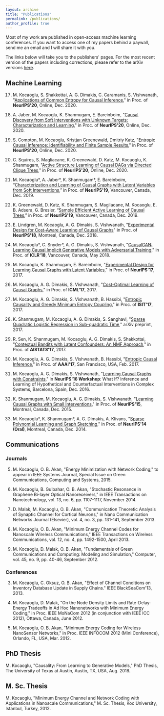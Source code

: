 ```yaml
---
layout: archive
title: "Publications"
permalink: /publications/
author_profile: true
---
```

Most of my work are published in open-access machine learning conferences. If you want to access one of my papers behind a paywall, send me an email and I will share it with you. 

The links below will take you to the publishers' pages. For the most recent version of the papers including corrections, please refer to the arXiv versions [here](https://arxiv.org/search/?query=Murat+Kocaoglu&searchtype=author&abstracts=show&order=-announced_date_first&size=50). 

## Machine Learning
17. M. Kocaoglu, S. Shakkottai, A. G. Dimakis, C. Caramanis, S. Vishwanath, "[Applications of Common Entropy for Causal Inference](https://proceedings.neurips.cc/paper/2020/hash/cae7115f44837c806c9b23ed00a1a28a-Abstract.html)," in Proc. of **NeurIPS'20**, Online, Dec. 2020.

16. A. Jaber, M. Kocaoglu, K. Shanmugam, E. Bareinboim, "[Causal Discovery from Soft Interventions with Unknown Targets: Characterization and Learning](https://proceedings.neurips.cc/paper/2020/hash/6cd9313ed34ef58bad3fdd504355e72c-Abstract.html)," in Proc. of **NeurIPS'20**, Online, Dec. 2020.

15. S. Compton, M. Kocaoglu, Kristjan Greenewald, Dmitriy Katz, "[Entropic Causal Inference: Identifiability and Finite Sample Results](https://proceedings.neurips.cc/paper/2020/hash/a979ca2444b34449a2c80b012749e9cd-Abstract.html)," in Proc. of **NeurIPS'20**, Online, Dec. 2020.

14. C. Squires, S. Magliacane, K. Greenewald, D. Katz, M. Kocaoglu, K. Shanmugam, "[Active Structure Learning of Causal DAGs via Directed Clique Trees](https://proceedings.neurips.cc/paper/2020/hash/f57bd0a58e953e5c43cd4a4e5af46138-Abstract.html)," in Proc. of **NeurIPS'20**, Online, Dec. 2020.

13. M. Kocaoglu\*, A. Jaber\*, K. Shanmugam\*, E. Bareinboim, “[Characterization and Learning of Causal Graphs with Latent Variables from Soft Interventions](https://papers.nips.cc/paper/2019/hash/c3d96fbd5b1b45096ff04c04038fff5d-Abstract.html),” in Proc. of **NeurIPS'19**, Vancouver, Canada, Dec. 2019. 

12. K. Greenewald, D. Katz, K. Shanmugam, S. Magliacane, M. Kocaoglu, E. B. Adsera, G. Bresler, “[Sample Efficient Active Learning of Causal Trees](https://papers.nips.cc/paper/2019/hash/5ee5605917626676f6a285fa4c10f7b0-Abstract.html),” in Proc. of **NeurIPS'19**, Vancouver, Canada, Dec. 2019. 

11. E. Lindgren, M. Kocaoglu, A. G. Dimakis, S. Vishwanath, "[Experimental Design for Cost-Aware Learning of Causal Graphs](http://papers.neurips.cc/paper/7774-experimental-design-for-cost-aware-learning-of-causal-graphs)" in Proc. of **NeurIPS'18**, Montreal, Canada, Dec. 2018.

10. M. Kocaoglu\*, C. Snyder\*, A. G. Dimakis, S. Vishwanath, "[CausalGAN: Learning Causal Implicit Generative Models with Adversarial Training](https://openreview.net/forum?id=BJE-4xW0W)," in Proc. of **ICLR'18**, Vancouver, Canada,  May 2018.

9. M. Kocaoglu, K. Shanmugam, E. Bareinboim, "[Experimental Design for Learning Causal Graphs with Latent Variables](https://papers.nips.cc/paper/2017/hash/291d43c696d8c3704cdbe0a72ade5f6c-Abstract.html)," in Proc. of **NeurIPS'17**, 2017.

8. M. Kocaoglu, A. G. Dimakis, S. Vishwanath, "[Cost-Optimal Learning of Causal Graphs](http://proceedings.mlr.press/v70/kocaoglu17a.html)," in Proc. of **ICML'17**, 2017.

7. M. Kocaoglu, A. G. Dimakis, S. Vishwanath, B. Hassibi, "[Entropic Causality and Greedy Minimum Entropy Coupling](https://ieeexplore.ieee.org/document/8006772)," in Proc. of **ISIT'17**, 2017.

6. K. Shanmugam, M. Kocaoglu, A. G. Dimakis, S. Sanghavi, "[Sparse Quadratic Logistic Regression in Sub-quadratic Time](https://arxiv.org/abs/1703.02682)," arXiv preprint, 2017.

5. R. Sen, K. Shanmugam, M. Kocaoglu, A. G. Dimakis, S. Shakkottai, "[Contextual Bandits with Latent Confounders: An NMF Approach](http://proceedings.mlr.press/v54/sen17a.html)," in Proc. of **AISTATS'17**, 2017.

4. M. Kocaoglu, A. G. Dimakis, S. Vishwanath, B. Hassibi, "[Entropic Causal Inference](https://aaai.org/ocs/index.php/AAAI/AAAI17/paper/view/14218)," in Proc. of **AAAI'17**, San Francisco, USA, Feb. 2017.

3. M. Kocaoglu, A. G. Dimakis, S. Vishwanath, "[Learning Causal Graphs with Constraints](https://drive.google.com/file/d/0B6FCKgrwBmezQkZzVHZOLS1STkU)," in **NeurIPS'16 Workshop**: What If? Inference and Learning of Hypothetical and Counterfactual Interventions in Complex Systems, Barcelona, Spain, Dec. 2016.

2. K. Shanmugam, M. Kocaoglu, A. G. Dimakis, S. Vishwanath, "[Learning Causal Graphs with Small Interventions](https://proceedings.neurips.cc/paper/2015/hash/b865367fc4c0845c0682bd466e6ebf4c-Abstract.html)," in Proc. of **NeurIPS'15**, Montreal, Canada, Dec. 2015.

1. M. Kocaoglu\*, K. Shanmugam\*, A. G. Dimakis, A. Klivans, "[Sparse Polynomial Learning and Graph Sketching](https://papers.nips.cc/paper/2014/hash/71a58e8cb75904f24cde464161c3e766-Abstract.html)," in Proc. of **NeurIPS'14 (Oral)**, Montreal, Canada, Dec. 2014.

## Communications

### Journals
5. M. Kocaoglu, O. B. Akan, "Energy Minimization with Network Coding," to appear in IEEE Systems Journal, Special Issue on Green Communications, Computing and Systems, 2015.

4. M. Kocaoglu, B. Gulbahar, O. B. Akan, "Stochastic Resonance in Graphene Bi-layer Optical Nanoreceivers," in IEEE Transactions on Nanotechnology, vol. 13, no. 6, pp. 1107-1117, November 2014.

3. D. Malak, M. Kocaoglu, O. B. Akan, "Communication Theoretic Analysis of Synaptic Channel for Cortical Neurons," in Nano Communication Networks Journal (Elsevier), vol. 4, no. 3, pp. 131-141, September 2013.

2. M. Kocaoglu, O. B. Akan, "Minimum Energy Channel Codes for Nanoscale Wireless Communications,"  IEEE Transactions on Wireless Communications, vol. 12, no. 4, pp. 1492-1500, April 2013.

1. M. Kocaoglu, D. Malak, O. B. Akan, "Fundamentals of Green Communications and Computing: Modeling and Simulation," Computer, vol. 45, no. 9, pp. 40-46, September 2012.

### Conferences
3. M. Kocaoglu, C. Oksuz, O. B. Akan, "Effect of Channel Conditions on Inventory Database Update in Supply Chains." IEEE BlackSeaCom'13, 2013.

2. M. Kocaoglu, D. Malak, "On the Node Density Limits and Rate-Delay-Energy Tradeoffs in Ad Hoc Nanonetworks with Minimum Energy Coding," in Proc. IEEE MoNaCom 2012 (in conjunction with IEEE ICC 2012), Ottawa, Canada, June 2012.

1. M. Kocaoglu, O. B. Akan, "Minimum Energy Coding for Wireless NanoSensor Networks," in Proc. IEEE INFOCOM 2012 (Mini Conference), Orlando, FL, USA, Mar. 2012.

## PhD Thesis
M. Kocaoglu, "Causality: From Learning to Generative Models," PhD Thesis, The University of Texas at Austin, Austin, TX, USA, Aug. 2018.

## M. Sc. Thesis
M. Kocaoglu, "Minimum Energy Channel and Network Coding with Applications in Nanoscale Communications," M. Sc. Thesis, Koc University, Istanbul, Turkey, 2012.
